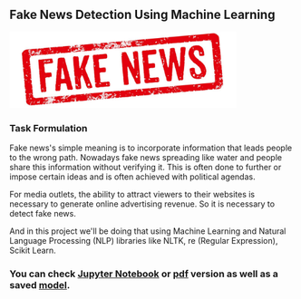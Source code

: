 ## Fake News Detection Using Machine Learning

<img src='data/fake_news.jpg' width=400>

### Task Formulation

Fake news's simple meaning is to incorporate information that leads people to the wrong path. Nowadays fake news spreading like water and people share this information without verifying it. This is often done to further or impose certain ideas and is often achieved with political agendas.

For media outlets, the ability to attract viewers to their websites is necessary to generate online advertising revenue. So it is necessary to detect fake news.

And in this project we'll be doing that using Machine Learning and Natural Language Processing (NLP) libraries like NLTK, re (Regular Expression), Scikit Learn. 

### You can check [Jupyter Notebook](fake_news_detection.ipynb) or [pdf](data/fake_news_detection.pdf) version as well as a saved [model](data/model.pkl).

